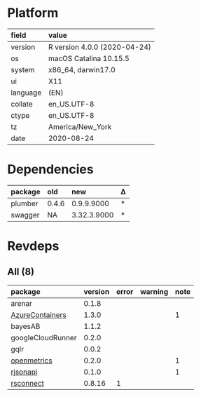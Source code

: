 # Platform

|field    |value                        |
|:--------|:----------------------------|
|version  |R version 4.0.0 (2020-04-24) |
|os       |macOS Catalina 10.15.5       |
|system   |x86_64, darwin17.0           |
|ui       |X11                          |
|language |(EN)                         |
|collate  |en_US.UTF-8                  |
|ctype    |en_US.UTF-8                  |
|tz       |America/New_York             |
|date     |2020-08-24                   |

# Dependencies

|package |old   |new         |Δ  |
|:-------|:-----|:-----------|:--|
|plumber |0.4.6 |0.9.9.9000  |*  |
|swagger |NA    |3.32.3.9000 |*  |

# Revdeps

## All (8)

|package                                        |version |error |warning |note |
|:----------------------------------------------|:-------|:-----|:-------|:----|
|arenar                                         |0.1.8   |      |        |     |
|[AzureContainers](problems.md#azurecontainers) |1.3.0   |      |        |1    |
|bayesAB                                        |1.1.2   |      |        |     |
|googleCloudRunner                              |0.2.0   |      |        |     |
|gqlr                                           |0.0.2   |      |        |     |
|[openmetrics](problems.md#openmetrics)         |0.2.0   |      |        |1    |
|[rjsonapi](problems.md#rjsonapi)               |0.1.0   |      |        |1    |
|[rsconnect](problems.md#rsconnect)             |0.8.16  |1     |        |     |


